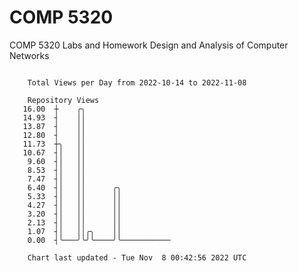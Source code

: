 # COMP 5320
COMP 5320 Labs and Homework 
Design and Analysis of Computer Networks

```

    Total Views per Day from 2022-10-14 to 2022-11-08

    Repository Views
   16.00  ┼    ╭╮
   14.93  ┤    ││
   13.87  ┤    ││
   12.80  ┤    ││
   11.73  ┼╮   ││
   10.67  ┤│   ││
    9.60  ┤│   ││
    8.53  ┤│   ││
    7.47  ┤│   ││
    6.40  ┤│   ││      ╭╮
    5.33  ┤│   ││      ││
    4.27  ┤│   ││      ││
    3.20  ┤│   ││      ││
    2.13  ┤│   ││      ││
    1.07  ┤│   ││╭╮    ││
    0.00  ┤╰───╯╰╯╰────╯╰───────────

    Chart last updated - Tue Nov  8 00:42:56 2022 UTC
    
```
